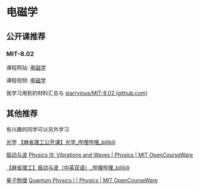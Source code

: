 # 电磁学

## 公开课推荐

### MIT-8.02

课程网站: [电磁学](https://ocw.mit.edu/courses/8-02-physics-ii-electricity-and-magnetism-spring-2007/pages/syllabus/)

课程视频: [电磁学](https://www.bilibili.com/video/BV124411R7r2/?spm_id_from=333.999.0.0&vd_source=d03b0f673ed993b8e86fd863bd92d95e)

我学习用到的材料汇总与 [starryious/MIT-8.02 (github.com)](https://github.com/starryious/MIT-8.02)

## 其他推荐

有兴趣的同学可以另外学习

<u>光学</u> [【麻省理工公开课】光学_哔哩哔哩_bilibili](https://www.bilibili.com/video/BV1Ub411p77s/?spm_id_from=333.999.0.0&vd_source=d03b0f673ed993b8e86fd863bd92d95e)

<u>振动与波</u>  [Physics III: Vibrations and Waves | Physics | MIT OpenCourseWare](https://ocw.mit.edu/courses/8-03sc-physics-iii-vibrations-and-waves-fall-2016/)

[【麻省理工】振动与波（中英双语）_哔哩哔哩_bilibili](https://www.bilibili.com/video/BV1KL411875s/?spm_id_from=333.337.search-card.all.click&vd_source=d03b0f673ed993b8e86fd863bd92d95e)

<u>量子物理</u>  [Quantum Physics I | Physics | MIT OpenCourseWare](https://ocw.mit.edu/courses/8-04-quantum-physics-i-spring-2016/)

